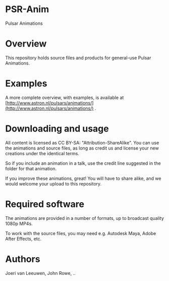 # PSR-Anim
Pulsar Animations

# Overview
This repository holds source files and products for general-use Pulsar
Animations. 

# Examples
A more complete overview, with examples, is available at
[http://www.astron.nl/pulsars/animations/](http://www.astron.nl/pulsars/animations/)
.


# Downloading and usage 
All content is licensed as CC BY-SA: "Attribution-ShareAlike".  You can use the
animations and source files, as long as credit us and license your new creations
under the identical terms. 

So if you include an animation in a talk, use the credit line suggested in the
folder for that animation.

If you improve these animations, great! You will have to share alike, and we
would welcome your upload to this repository.


# Required software
The animations are provided in a number of formats, up to broadcast quality
1080p MP4s.

To work with the source files, you may need e.g. Autodesk Maya, Adobe After
Effects, etc.


# Authors
Joeri van Leeuwen, John Rowe, ..

